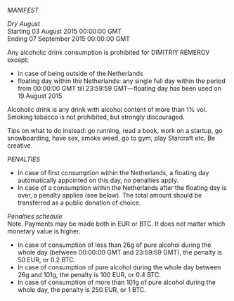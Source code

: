 *MANIFEST*

*Dry August*  
Starting 03 August 2015 00:00:00 GMT  
Ending 07 September 2015 00:00:00 GMT  

Any alcoholic drink consumption is prohibited for DIMITRIY REMEROV except:
* in case of being outside of the Netherlands
* floating day within the Netherlands: any single full day within the period from 00:00:00 GMT till 23:59:59 GMT—floating day has been used on 19 August 2015

Alcoholic drink is any drink with alcohol content of more than 1% vol.  
Smoking tobacco is not prohibited, but strongly discouraged.

Tips on what to do instead: go running, read a book, work on a startup, go snowboarding, have sex, smoke weed, go to gym, play Starcraft etc. Be creative.

*PENALTIES*  

* In case of first consumption within the Netherlands, a floating day automatically appointed on this day, no penalties apply.
* In case of a consumption within the Netherlands after the floating day is over, a penalty applies (see below). The total amount should be transferred as a public donation of choice.

*Penalties schedule*  
Note. Payments may be made both in EUR or BTC. It does not matter which monetary value is higher.
* In case of consumption of less than 26g of pure alcohol during the whole day (between 00:00:00 GMT and 23:59:59 GMT), the penalty is 50 EUR, or 0.2 BTC.
* In case of consumption of pure alcohol during the whole day between 26g and 101g, the penalty is 100 EUR, or 0.4 BTC.
* In case of consumption of more than 101g of pure alcohol during the whole day, the penalty is 250 EUR, or 1 BTC.


